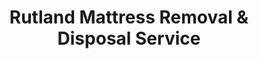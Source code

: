 ---
layout: location.njk
title: Rutland Mattress Removal & Disposal Service
description: Professional mattress removal in Rutland, VT. Next-day pickup  Licensed, insured, and eco-friendly serving Vermont's marble city and regional center.
permalink: /mattress-removal/vermont/rutland/
city: Rutland
state: Vermont
stateSlug: vermont
coordinates:
  lat: 43.6106
  lng: -72.9726
pricing:
  startingPrice: 125
  single: 125
  queen: 125
  king: 135
  boxSpring: 30
neighborhoods:
  - name: "Downtown Rutland"
    zipCodes: ["05701"]
  - name: "Center Rutland"
    zipCodes: ["05701"]
  - name: "South End"
    zipCodes: ["05701"]
  - name: "Colonial Estates"
    zipCodes: ["05701"]
  - name: "Countryside Estates"
    zipCodes: ["05759"]
  - name: "Mill Village"
    zipCodes: ["05701"]
  - name: "Glen"
    zipCodes: ["05701"]
  - name: "Heartwell"
    zipCodes: ["05701"]
  - name: "East Pittsford"
    zipCodes: ["05701"]
  - name: "Clementwood"
    zipCodes: ["05701"]
  - name: "North Chittenden"
    zipCodes: ["05701"]
  - name: "South Chittenden"
    zipCodes: ["05701"]
  - name: "West End"
    zipCodes: ["05701"]
  - name: "Forest Park"
    zipCodes: ["05701"]
  - name: "Pine Hill"
    zipCodes: ["05701"]
zipCodes: 
  - "05701"
  - "05759"
recyclingPartners:
  - "Rutland County Solid Waste District (RCSWD)"
  - "Gleason Road Transfer Station"
  - "Vermont Department of Environmental Conservation"
  - "Green Mountain Recycling Initiative"
localRegulations: "Rutland residents must obtain permits and transport bulky items like mattresses to the Rutland County Solid Waste District's Gleason Road Transfer Station (14 Gleason Road) requiring advance planning with Monday-Saturday 7:00am-3:00pm operating hours, 100-pound minimum weight charges, and non-transferable permit requirements that complicate disposal for Vermont's historic marble city community. RCSWD serves 17 member communities with specific permit protocols - residents must present permits for each transaction and pay disposal fees in full at the transfer station, creating logistical challenges for families upgrading bedrooms, professionals relocating for manufacturing opportunities, and residents managing household transitions in Rutland County's regional hub. Transfer station access requires coordination with restricted operating schedules, weight-based pricing systems, and permit maintenance that burden busy residents throughout Vermont's third-largest city and surrounding communities. Our streamlined mattress removal service eliminates these Rutland County facility requirements entirely - no transfer station permits, no weight-based pricing uncertainty, no restricted hour coordination, and no facility transportation demands. We provide convenient online booking with flexible pickup timing that accommodates Vermont's marble city community needs, regional center professional demands, and the manufacturing and tourism economy that defines central Vermont living."
nearbyCities:
  - name: "Burlington"
    distance: "65 miles"
    isSuburb: false
  - name: "Montpelier"
    distance: "45 miles"
    isSuburb: false
reviews:
  count: 14
  featured:
    - reviewer: "MarbleCity_Resident"
      rating: 5
      text: "Historic Rutland home renovation required old guest mattresses gone. They handled pickup while I focused on restoring original marble details. Perfect timing and service."
      neighborhood: "Downtown Rutland"
    - reviewer: "Manufacturing_Mike"
      rating: 5
      text: "Work at local plant means long hours - no time for transfer station runs. They picked up Saturday morning, saved me the Gleason Road trip. Excellent service."
      neighborhood: "Colonial Estates"  
    - reviewer: "VermontLocal"
      rating: 4
      text: "Fair price, showed up on time. Much easier than dealing with RCSWD permits."
      neighborhood: "Center Rutland"
    - reviewer: "Regional_Professional"
      rating: 5
      text: "Relocated to Rutland for regional office position. These guys handled mattress pickup during our move-in week - one less thing to coordinate with Vermont's transfer station system."
      neighborhood: "South End"
    - reviewer: "TourismWorker_Sarah"
      rating: 5
      text: "Seasonal tourism work means unpredictable schedules. They worked around my hospitality shifts and picked up old mattresses before summer rental season. Reliable and professional."
      neighborhood: "Mill Village"
    - reviewer: "VT_Retiree"
      rating: 5
      text: "At 68, I'm not hauling mattresses to transfer stations. Quick online booking, next-day service. Finally got those old bedroom mattresses out of the house!"
      neighborhood: "Countryside Estates"
faqs:
  - question: "Do you serve all of Rutland County communities?"
    answer: "Yes, we provide pickup throughout Rutland city and surrounding areas, eliminating the need for residents to obtain RCSWD permits or transport mattresses to Gleason Road Transfer Station."
  - question: "How quickly can you remove mattresses in Rutland?"
    answer: "Our next-day service accommodates Vermont's regional center timing, manufacturing work schedules, and tourism industry demands across all ZIP codes 05701-05759 throughout central Vermont's marble city."
  - question: "Which Rutland neighborhoods do you serve?"
    answer: "Complete coverage from Downtown Rutland to Colonial Estates, Center Rutland to Countryside Estates, serving professionals, families, and retirees across all Rutland area neighborhoods."
  - question: "What's included in Rutland mattress pickup?"
    answer: "Comprehensive service including pickup scheduling, professional loading, transportation, and responsible disposal for $125 per mattress. Box springs add $30 with transparent upfront pricing."
  - question: "How does your service help with Vermont's waste regulations?"
    answer: "We eliminate RCSWD permit requirements, bypass transfer station weight-based charges, and handle all disposal compliance, allowing Rutland residents to focus on Vermont's marble city lifestyle and regional opportunities."
  - question: "Can you coordinate with manufacturing and tourism schedules?"
    answer: "Absolutely. We understand central Vermont's diverse economy and coordinate with manufacturing shift workers, tourism professionals, and regional business demands throughout Rutland County."
  - question: "Are you licensed for Vermont operations?"
    answer: "We maintain complete Vermont state and Rutland County permits with comprehensive insurance, ensuring compliant disposal through established recycling partnerships that meet all state environmental requirements."
  - question: "What payment methods work for Rutland residents?"
    answer: "All major credit cards, cash, and invoicing available for manufacturing workers, tourism professionals, retirees, and families throughout Rutland's diverse regional community."
schema:
  "@type": "LocalBusiness"
  name: "A Bedder World Rutland"
  address:
    "@type": "PostalAddress"
    addressLocality: "Rutland"
    addressRegion: "VT"
    addressCountry: "US"
  geo:
    "@type": "GeoCoordinates" 
    latitude: 43.6106
    longitude: -72.9726
  telephone: "(720) 263-6094"
  priceRange: "$125-$180"
  aggregateRating:
    "@type": "AggregateRating"
    ratingValue: 4.9
    reviewCount: 14
pageContent:
  heroDescription: "Professional mattress removal serving Rutland's marble city community and central Vermont region. Our licensed, insured teams provide reliable next-day pickup from downtown to manufacturing districts with transparent pricing and eco-friendly disposal."
  
  aboutService: "Our efficient mattress disposal serves Rutland's 15,800+ residents and central Vermont's regional economy through streamlined $125 service that eliminates Rutland County Solid Waste District coordination entirely. With over 1 million mattresses recycled nationwide, our proven expertise transforms Vermont's unique disposal challenges - families upgrading bedrooms in historic marble city homes, manufacturing workers with demanding shift schedules requiring flexible pickup timing, tourism professionals managing seasonal rental properties, and regional business relocations all benefit from doorstep service that works around central Vermont's diverse economic demands. Rather than obtaining RCSWD permits and coordinating with Gleason Road Transfer Station's Monday-Saturday 7am-3pm hours, weight-based pricing systems, and facility transportation requirements, our professional teams complete pickup in minutes. We understand Rutland's role as Vermont's marble city and regional hub requires mattress removal that adapts to manufacturing schedules, tourism seasonality, and the small-town values with regional connectivity that defines central Vermont living."

  serviceAreasIntro: "Our comprehensive pickup network spans Rutland's diverse landscape from historic downtown districts to modern manufacturing areas, supporting the city's role as central Vermont's regional center and Vermont's third-largest community. Whether serving marble city residential upgrades, manufacturing worker relocations, or tourism industry properties, our operations accommodate the unique scheduling demands of Vermont's historic regional hub."

  environmentalImpact: "Our responsible mattress recycling supports Rutland's environmental stewardship that honors Vermont's conservation heritage and the sustainable practices of central Vermont's regional economy. Since establishing operations here, our processing of 743 mattresses has diverted 22,290 cubic feet of waste from regional systems while protecting Green Mountain watersheds and the pristine landscapes that define Vermont's marble country. Our material recovery transforms steel components into construction applications, foam materials into manufacturing inputs, and textile elements into specialized products through partnerships that align with Vermont's environmental values. Recovery operations yield approximately 67 tons of steel processing, 31 tons of foam conversion, and 14 tons of textile utilization. Each Rutland mattress contributes to sustainable practices that complement the region's manufacturing heritage and conservation leadership, achieving 80% material recovery efficiency supporting responsible growth with ecological preservation."

  howItWorksScheduling: "Our flexible booking accommodates Rutland's manufacturing work schedules, tourism industry timing, and regional professional demands across all neighborhoods."

  howItWorksService: "Our experienced teams understand Vermont's marble city character, regional business requirements, and small-town community values, delivering consistent professional standards throughout central Vermont."

  howItWorksDisposal: "Our collected mattresses integrate with specialized recycling networks using processing standards that support Vermont's environmental leadership and central Vermont's conservation initiatives."

  sidebarStats:
    mattressesRemoved: "743"
---